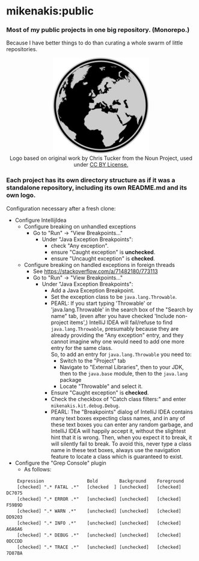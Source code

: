 # mikenakis:public
### Most of my public projects in one big repository. (Monorepo.)
Because I have better things to do than curating a whole swarm of little repositories. 

<p align="center">
<img title="mikenakis:public logo" src="mikenakis-public-logo.svg" width="256"/><br/>
Logo based on original work by Chris Tucker from the Noun Project, used under <a href="https://creativecommons.org/licenses/by/3.0/us/">CC BY License.</a>
</p>

### Each project has its own directory structure as if it was a standalone repository, including its own README.md and its own logo.

Configuration necessary after a fresh clone:
  - Configure IntellijIdea
    - Configure breaking on unhandled exceptions
      - Go to "Run" -> "View Breakpoints..."
        - Under "Java Exception Breakpoints":
          - check "Any exception".
          - ensure "Caught exception" is **unchecked**.
          - ensure "Uncaught exception" is **checked**.
    - Configure breaking on handled exceptions in foreign threads
      - See https://stackoverflow.com/a/71482180/773113 
      - Go to "Run" -> "View Breakpoints..."
        - Under "Java Exception Breakpoints":
          - Add a Java Exception Breakpoint.
          - Set the exception class to be `java.lang.Throwable`.
          - PEARL: If you start typing 'Throwable' or 'java.lang.Throwable' in the search box of the "Search by name" tab,
            (even after you have checked 'Include non-project items',) 
            IntelliJ IDEA will fail/refuse to find `java.lang.Throwable`, presumably because they are already providing the
            "Any exception" entry, and they cannot imagine why one would need to add one more entry for the same class.  
            So, to add an entry for `java.lang.Throwable` you need to:
            - Switch to the "Project" tab
            - Navigate to "External Libraries", then to your JDK, then to the `java.base` module, then to the `java.lang` package
            - Locate "Throwable" and select it.
          - Ensure "Caught exception" is **checked**.
          - Check the checkbox of "Catch class filters:" and enter `mikenakis.kit.debug.Debug`.
          - PEARL: The "Breakpoints" dialog of IntelliJ IDEA contains many text boxes expecting class names, and in any of
            these text boxes you can enter any random garbage, and IntelliJ IDEA will happily accept it, without the slightest
            hint that it is wrong. Then, when you expect it to break, it will silently fail to break. To avoid this, never type
            a class name in these text boxes, always use the navigation feature to locate a class which is guaranteed to exist.
  - Configure the "Grep Console" plugin
    - As follows:
```
    Expression                Bold        Background    Foreground
    [checked] ".* FATAL .*"   [checked  ] [unchecked]   [checked] DC7075
    [checked] ".* ERROR .*"   [unchecked] [unchecked]   [checked] F59B9D
    [checked] ".* WARN .*"    [unchecked] [unchecked]   [checked] DD9203
    [checked] ".* INFO .*"    [unchecked] [unchecked]   [checked] A6A6A6
    [checked] ".* DEBUG .*"   [unchecked] [unchecked]   [checked] 0DCCDD
    [checked] ".* TRACE .*"   [unchecked] [unchecked]   [checked] 7D87BA 
```
